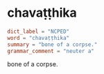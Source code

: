 # chavaṭṭhika

``` toml
dict_label = "NCPED"
word = "chavaṭṭhika"
summary = "bone of a corpse."
grammar_comment = "neuter a"
```

bone of a corpse.

